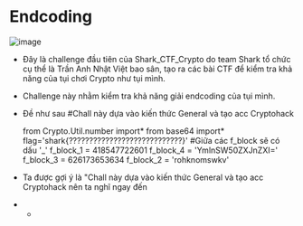 # Endcoding
![image](https://user-images.githubusercontent.com/128831586/232316356-abc6ebde-67fa-4ea7-a041-eb27ad55316d.png)
- Đây là challenge đầu tiên của Shark_CTF_Crypto do team Shark tổ chức cụ thể là Trần Anh Nhật Việt bao sân, tạo ra các bài CTF để kiểm tra khả năng của tụi chơi Crypto như tụi mình.
- Challenge này nhằm kiểm tra khả năng giải endcoding của tụi mình.
- Đề như sau
    #Chall này dựa vào kiến thức General và tạo acc Cryptohack

    from Crypto.Util.number import*
    from base64 import*
    flag='shark{????????????????????????????}'
    #Giữa các f_block sẽ có dấu '_'
    f_block_1 = 418547722601
    f_block_4 = 'YmlnSW50ZXJnZXI='
    f_block_3 = 626173653634
    f_block_2 = 'rohknomswkv'
- Ta được gợi ý là "Chall này dựa vào kiến thức General và tạo acc Cryptohack nên ta nghĩ ngay đến
- +
